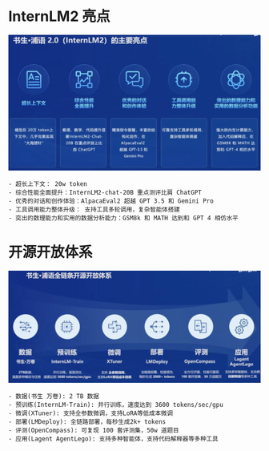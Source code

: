 
# InternLM2 亮点
![image](https://github.com/Anooyman/AgentHelper/blob/main/Basic_Knowledge_InternLM/img/%E4%BA%AE%E7%82%B9.png)

    - 超长上下文： 20w token
    - 综合性能全面提升：InternLM2-chat-20B 重点测评比肩 ChatGPT
    - 优秀的对话和创作体验：AlpacaEval2 超越 GPT 3.5 和 Gemini Pro
    - 工具调用能力整体升级： 支持工具多轮调用，复杂智能体搭建
    - 突出的数理能力和实用的数据分析能力：GSM8k 和 MATH 达到和 GPT 4 相仿水平

# 开源开放体系
![image](https://github.com/Anooyman/AgentHelper/blob/main/Basic_Knowledge_InternLM/img/%E4%BD%93%E7%B3%BB.png)

    - 数据(书生 万卷): 2 TB 数据
    - 预训练(InternLM-Train): 并行训练，速度达到 3600 tokens/sec/gpu
    - 微调(XTuner): 支持全参数微调，支持LoRA等低成本微调
    - 部署(LMDeploy): 全链路部署，每秒生成2k+ tokens
    - 评测(OpenCompass): 可复现 100 套评测集，50w 道题目
    - 应用(Lagent AgentLego): 支持多种智能体，支持代码解释器等多种工具
